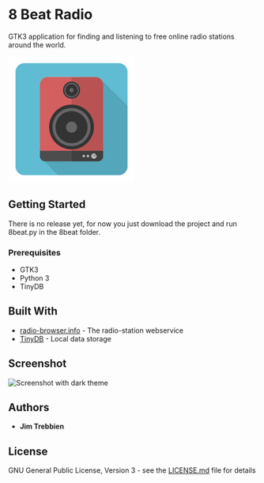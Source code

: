 # 8 Beat Radio

GTK3 application for finding and listening to free online radio stations around the world.

![8 Beat Radio icon](https://raw.githubusercontent.com/JimTrebbien/8beat/master/ui/icon_256_2.png)

## Getting Started

There is no release yet, for now you just download the project and run 8beat.py in the 8beat folder.

### Prerequisites
* GTK3
* Python 3
* TinyDB


## Built With

* [radio-browser.info](http://www.radio-browser.info) - The radio-station webservice
* [TinyDB](http://tinydb.readthedocs.io/en/latest/) - Local data storage

## Screenshot

![Screenshot with dark theme](https://i.imgur.com/LTCN3w4.png)

## Authors

* **Jim Trebbien**

## License

GNU General Public License, Version 3 - see the [LICENSE.md](https://raw.githubusercontent.com/JimTrebbien/8beat/master/LICENSE) file for details




